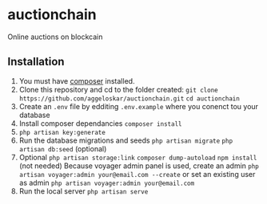 # auctionchain
Online auctions on blockcain

## Installation
1. You must have [composer](https://getcomposer.org/) installed.
2. Clone this repository and cd to the folder created:
`git clone https://github.com/aggeloskar/auctionchain.git`
`cd auctionchain`
3. Create an `.env` file by edditing `.env.example` where you conenct tou your database
4. Install composer dependancies
`composer install`
5. `php artisan key:generate`
5. Run the database migrations and seeds
`php artisan migrate`
`php artisan db:seed` (optional)
6. Optional
`php artisan storage:link`
`composer dump-autoload`
`npm install` (not needed)
Because voyager admin panel is used, create an admin
`php artisan voyager:admin your@email.com --create`
or set an existing user as admin
`php artisan voyager:admin your@email.com`
7. Run the local server
`php artisan serve`
